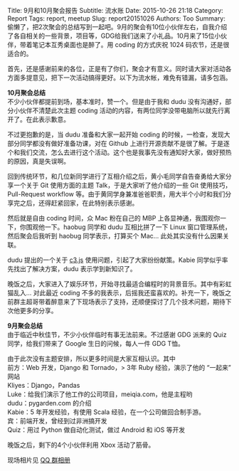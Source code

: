 Title: 9月和10月聚会报告
Subtitle: 流水账
Date: 2015-10-26 21:18
Category: Report
Tags: report, meetup
Slug: report20151026
Authors: Too
Summary: 偷懒了，把2次聚会的总结写到一起吧。9月的聚会有10位小伙伴左右，自我介绍了各自相关的一些背景，项目等，GDG给我们送来了小礼品。10月来了15位小伙伴，带着笔记本互秀桌面也是醉了。用 coding 的方式庆祝 1024 码农节，还是很适合的。

首先，还是感谢前来的各位，正是有了你们，聚会才有意义。同时请大家对活动各方面多提意见，把下一次活动搞得更好。以下为流水帐，难免有错漏，请多包涵。

**10月聚会总结**  
不少小伙伴都提前到场，基本准时，赞一个。但是由于我和 dudu 没有沟通好，部分小伙伴不清楚此次主题 coding 活动的内容，有两位同学没带电脑所以就先行离开了。在此表示歉意。

不过更抱歉的是，当 dudu 准备和大家一起开始 coding 的时候，一检查，发现大部分同学都没有做好准备功课，对在 Github 上进行开源贡献不是很了解。于是逐个和我们交流，怎么去进行这个活动。这个也是我事先没有通知好大家，做好预热的原因，真是失误啊。

回到传统环节，和几位新同学进行了互相介绍之后，黄小毛同学自告奋勇给大家分享一个关于 Git 使用方面的主题 Talk，于是大家听了他介绍的一些 Git 使用技巧，Pull-Request workflow 等。由于黄同学身兼准爸爸职责，用大半个小时和我们分享完之后，还得赶紧回家，在此特别表示感谢。

然后就是自由 coding 时间，众 Mac 粉在自己的 MBP 上各显神通，我围观你一下，你围观他一下。haobug 同学和 dudu 互相比拼了一下 Linux 窗口管理系统，然后聚会后我听到 haobug 同学表示，打算买个 Mac… 此处其实没有什么因果关联。

dudu 提出的一个关于 [c3.js][1] 使用问题，引起了大家纷纷献策。Kabie 同学似乎率先找出了解决方案，dudu 表示学到新知识了。

晚饭之后，大家进入了娱乐环节，开始寻找最适合编程时的背景音乐。其中有彩虹猫乱入… 对此最近 coding 不多的我表示，后摇我还蛮喜欢的。补充一下，晚饭之前群主超哥带着醉意来了下现场表示了支持，还顺便探讨了几个技术问题，期待下次他更多的分享。

**9月聚会总结**  
由于临近中秋佳节，不少小伙伴临时有事无法前来。不过感谢 GDG 派来的 Quiz 同学，给我们带来了 Google 生日的问候，每人一件 GDG T恤。

由于此次没有主题安排，所以更多时间是大家互相认识。其中  
前方：Web 开发，Django 和 Tornado，\> 3年 Ruby 经验，演示了他的 “一起来” 网站  
Kliyes：Django，Pandas  
Luke：给我们演示了他工作的公司项目，meiqia.com，他是主程哟  
dudu：pygarden.com 的介绍  
Kabie：5 年开发经验，有使用 Scala 经验，在一个公司做回合制手游。  
宾：前端开发，曾经到过非洲搞开发  
Quiz：用过 Python 做自动化测试，做过 Android 和 iOS 等开发

晚饭之后，剩下的4个小伙伴利用 Xbox 活动了筋骨。

现场相片见 [QQ 群相册][2]  

[1]:	http://c3js.org/
[2]:	http://qun.qzone.qq.com/group#!/312412351/photo "聚会照片"